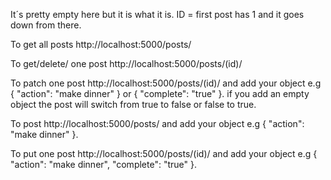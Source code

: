 It´s pretty empty here but it is what it is.
ID = first post has 1 and it goes down from there.

To get all posts
http://localhost:5000/posts/

To get/delete/ one post
http://localhost:5000/posts/(id)/

To patch one post
http://localhost:5000/posts/(id)/ and add your object e.g { "action": "make dinner" } or { "complete": "true" }.
if you add an empty object the post will switch from true to false or false to true.

To post
http://localhost:5000/posts/ and add your object e.g { "action": "make dinner" }.

To put one post
http://localhost:5000/posts/(id)/ and add your object e.g { "action": "make dinner", "complete": "true" }.

